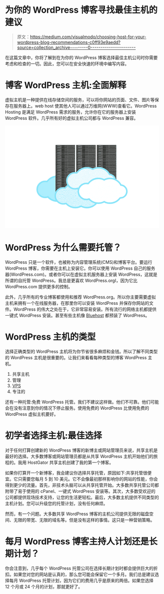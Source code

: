 # 为你的 WordPress 博客寻找最佳主机的建议

> 原文：<https://medium.com/visualmodo/choosing-host-for-your-wordpress-blog-recommendations-c0ff93e9aedd?source=collection_archive---------0----------------------->

在这篇文章中，你将了解到在为你的 WordPress 博客选择最佳主机公司时你需要考虑和检查的一切。因此，您可以在安全快速的环境中编写内容。

# 博客 WordPress 主机:全面解释

虚拟主机是一种提供在线存储空间的服务，可以将你网站的页面、文件、图片等保存在服务器上。web host 使其他人可以通过万维网(WWW)查看它。WordPress Hosting 是满足 WordPress 需求的服务，允许你在它的服务器上安装 WordPress 软件。几乎所有好的虚拟主机公司都与 WordPress 兼容。

![](img/eb3eb2e18f460f8691b19e20883e4d41.png)

# WordPress 为什么需要托管？

WordPress 只是一个软件，也被称为内容管理系统(CMS)和博客平台。要运行 WordPress 博客，你需要在主机上安装它。你可以使用 WordPress 自己的服务器(WordPress.com)。或者你可以在虚拟主机服务器上安装 WordPress，这就是所谓的自托管 WordPress。我总是更喜欢 WordPress.orgI，因为它比 WordPress.com 提供更多的控制。

此外，几乎所有的专业博客都使用和推荐 WordPress.org。所以你主要需要虚拟主机来拥有一个在线服务器，在那里你可以安装 WordPress 并保存你网站的文件。WordPress 的伟大之处在于，它非常容易安装。所有流行的网络主机都提供一键式 WordPress 安装。甚至有些主机像 [Bluehost](https://www.bluehost.com/?utm_source=%28direct%29&utm_medium=affiliate&utm_campaign=affiliate-link_claudiocamposp_notype) 都预装了 WordPress。

# WordPress 主机的类型

选择正确类型的 WordPress 主机将为你节省很多麻烦和金钱。所以了解不同类型的 WordPress 主机是很重要的。让我们来看看每种类型的博客 WordPress 主机。

1.  共享主机
2.  管理
3.  [VPS](https://visualmodo.com/vps-server-wordpress-installation/)
4.  专注的

还有一种托管:免费 WordPress 托管。我们不建议这样做。他们不可靠。他们可能会在没有注意到你的情况下停止服务。使用免费的 WordPress 比使用免费的 WordPress 虚拟主机要好。

# 初学者选择主机:最佳选择

对于任何打算创建新的 WordPress 博客的新博主或网站管理员来说，共享主机是最好的选择。大多数博客或网站管理员都是从共享 WordPress 主机开始他们的旅程的。我用 HostGator 共享主机创建了我的第一个博客。

如果你打算开一个新博客，我会建议你选择共享托管，原因如下:共享托管很便宜。它只需要您每月 5 到 10 美元。它不会像最初那样影响你的网站的性能，你会得到更少的流量。首先，非技术头脑可以从共享托管开始。大多数共享托管公司都附带了易于使用的 cPanel、一键式 WordPress 安装等。其次，大多数受欢迎的公司都提供现场技术支持，让您的生活更轻松。最后，大多数主机提供不同类型的主机计划。您可以升级您的托管计划，没有任何麻烦。

然而，有一个问题。大多数共享 WordPress 博客的主机公司提供无限的磁盘空间、无限的带宽、无限的域名等。但是没有这样的事情。这只是一种营销策略。

# 每月 WordPress 博客主持人计划还是长期计划？

你会注意到，几乎每个 WordPress 托管公司在选择长期计划时都会提供巨大的折扣。如果您对您的网站是认真的，那么您可能会保留它一个多月。我们总是建议选择每月 WordPress 托管计划，因为它们的费用几乎是原来的两倍。如果您选择 12 个月或 24 个月的计划，那就更好了。